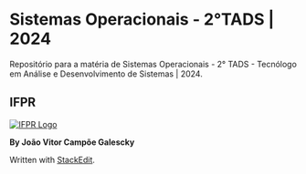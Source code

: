 # Sistemas Operacionais  - 2°TADS | 2024

Repositório para a matéria de Sistemas Operacionais - 2° TADS - Tecnólogo em Análise e Desenvolvimento de Sistemas | 2024.

## IFPR

[![IFPR Logo](https://user-images.githubusercontent.com/126702799/234438114-4db30796-20ad-4bec-b118-246ebbe9de63.png)](https://user-images.githubusercontent.com/126702799/234438114-4db30796-20ad-4bec-b118-246ebbe9de63.png)

**By João Vitor Campõe Galescky**

Written with  [StackEdit](https://stackedit.io/).
